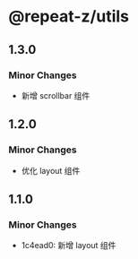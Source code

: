 # @repeat-z/utils

## 1.3.0

### Minor Changes

- 新增 scrollbar 组件

## 1.2.0

### Minor Changes

- 优化 layout 组件

## 1.1.0

### Minor Changes

- 1c4ead0: 新增 layout 组件
